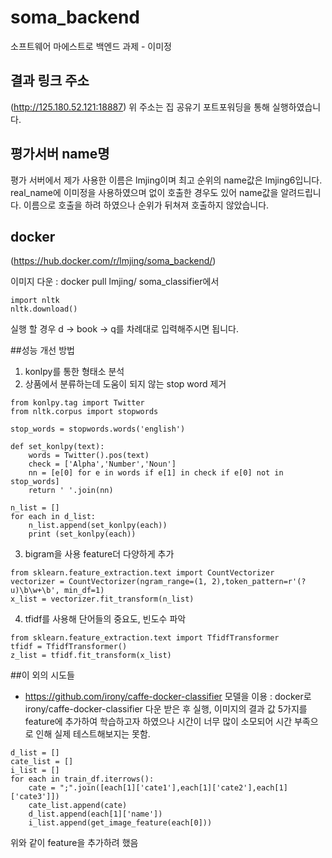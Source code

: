 # soma_backend
소프트웨어 마에스트로 백엔드 과제 - 이미정

## 결과 링크 주소
(http://125.180.52.121:18887)
위 주소는 집 공유기 포트포워딩을 통해 실행하였습니다.

## 평가서버 name명
평가 서버에서 제가 사용한 이름은 lmjing이며 최고 순위의 name값은 lmjing6입니다.
real_name에 이미정을 사용하였으며 없이 호출한 경우도 있어 name값을 알려드립니다.
이름으로 호출을 하려 하였으나 순위가 뒤쳐져 호출하지 않았습니다.

## docker
(https://hub.docker.com/r/lmjing/soma_backend/)

이미지 다운 : docker pull lmjing/
soma_classifier에서 
```{.python}
import nltk
nltk.download()
```
실행 할 경우 d -> book -> q를 차례대로 입력해주시면 됩니다.

##성능 개선 방법

1. konlpy를 통한 형태소 분석
2. 상품에서 분류하는데 도움이 되지 않는 stop word 제거
```{.python}
from konlpy.tag import Twitter
from nltk.corpus import stopwords

stop_words = stopwords.words('english')

def set_konlpy(text):
    words = Twitter().pos(text)
    check = ['Alpha','Number','Noun']
    nn = [e[0] for e in words if e[1] in check if e[0] not in stop_words]
    return ' '.join(nn)

n_list = []
for each in d_list:
    n_list.append(set_konlpy(each))
    print (set_konlpy(each))
```
3. bigram을 사용 feature더 다양하게 추가
```{.python}
from sklearn.feature_extraction.text import CountVectorizer
vectorizer = CountVectorizer(ngram_range=(1, 2),token_pattern=r'(?u)\b\w+\b', min_df=1)
x_list = vectorizer.fit_transform(n_list)
```
4. tfidf를 사용해 단어들의 중요도, 빈도수 파악
```{.python}
from sklearn.feature_extraction.text import TfidfTransformer
tfidf = TfidfTransformer()
z_list = tfidf.fit_transform(x_list)
```

##이 외의 시도들
- https://github.com/irony/caffe-docker-classifier 모델을 이용 : docker로 irony/caffe-docker-classifier 다운 받은 후 실행, 이미지의 결과 값 5가지를 feature에 추가하여 학습하고자 하였으나 시간이 너무 많이 소모되어 시간 부족으로 인해 실제 테스트해보지는 못함.
```{.python}
d_list = []
cate_list = []
i_list = []
for each in train_df.iterrows():
    cate = ";".join([each[1]['cate1'],each[1]['cate2'],each[1]['cate3']])
    cate_list.append(cate)
    d_list.append(each[1]['name'])
    i_list.append(get_image_feature(each[0]))
```
위와 같이 feature을 추가하려 했음
